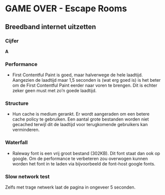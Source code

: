 # GAME OVER - Escape Rooms

## Breedband internet uitzetten

### Cijfer

**A**

### Performance
- First Contentful Paint is goed, maar halverwege de hele laadtijd. Aangezien de laadtijd maar 1,5 seconden is (wat erg goed is) is het beter om de First Contentful Paint eerder naar voren te brengen. Dit is echter zeker geen must met zo’n goede laadtijd.

### Structure
- Hun cache is medium gerankt. Er wordt aangeraden om een betere cache policy te gebruiken. Een aantal grote bestanden worden niet gecached terwijl dit de laadtijd voor terugkomende gebruikers kan verminderen.

### Waterfall
- Raleway font is een vrij groot bestand (302KB). Dit font staat dan ook op google. Om de performance te verbeteren zou overwogen kunnen worden het font in te laden via bijvoorbeeld de font-host google fonts.

### Slow network test
Zelfs met trage netwerk laat de pagina in ongeveer 5 seconden.

